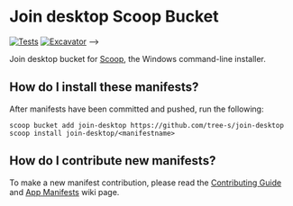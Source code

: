 # Join desktop Scoop Bucket

[![Tests](https://github.com/tree-s/join-desktop/actions/workflows/ci.yml/badge.svg)](https://github.com/tree-s/join-desktop/actions/workflows/ci.yml) [![Excavator](https://github.com/tree-s/join-desktop/actions/workflows/excavator.yml/badge.svg)](https://github.com/tree-s/join-desktop/actions/workflows/excavator.yml) -->

Join desktop bucket for [Scoop](https://scoop.sh), the Windows command-line installer.

## How do I install these manifests?

After manifests have been committed and pushed, run the following:

```pwsh
scoop bucket add join-desktop https://github.com/tree-s/join-desktop
scoop install join-desktop/<manifestname>
```

## How do I contribute new manifests?

To make a new manifest contribution, please read the [Contributing
Guide](https://github.com/ScoopInstaller/.github/blob/main/.github/CONTRIBUTING.md)
and [App Manifests](https://github.com/ScoopInstaller/Scoop/wiki/App-Manifests)
wiki page.

